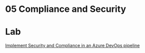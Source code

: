 # 05 Compliance and Security

# Lab

[Implement Security and Compliance in an Azure DevOps pipeline](http://microsoft.github.io/PartsUnlimited/iac/200.2x-IaC-SecurityandComplianceinpipeline.html)
